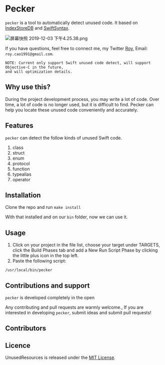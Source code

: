 # Pecker

`pecker` is a tool to automatically detect unused code. It based on [IndexStoreDB](https://github.com/apple/indexstore-db.git) and [SwiftSyntax](https://github.com/apple/swift-syntax.git).

![屏幕快照 2019-12-03 下午4.25.38.png](https://upload-images.jianshu.io/upload_images/2086987-29c1e983fb5b604b.png?imageMogr2/auto-orient/strip%7CimageView2/2/w/1240)

If you have questions, feel free to connect me, my Twitter [Roy](https://twitter.com/home), Email: `roy.cao1991@gmail.com`. 

```
NOTE: Current only support Swift unused code detect, will support Objective-C in the future,
and will optimization details.
```

## Why use this?

During the project development process, you may write a lot of code. Over time, a lot of code is no longer used, but it is difficult to find. Pecker can help you locate these unused code conveniently and accurately.

## Features
`pecker` can detect the follow kinds of unused Swift code.

1. class
2. struct
3. enum
4. protocol
5. function
6. typealias
7. operator

## Installation

Clone the repo and run `make install`

With that installed and on our `bin` folder, now we can use it.

## Usage

1. Click on your project in the file list, choose your target under TARGETS, click the Build Phases tab and add a New Run Script Phase by clicking the little plus icon in the top left.
2. Paste the following script:

  `/usr/local/bin/pecker`
  
  
## Contributions and support

`pecker` is developed completely in the open

Any contributing and pull requests are warmly welcome., If you are interested in developing `pecker`, submit ideas and submit pull requests!

## Contributors

## Licence
UnusedResources is released under the [MIT License](https://opensource.org/licenses/MIT).


